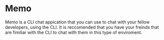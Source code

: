 # Memo 
Memo is a CLI chat appication that you can use to chat with your fellow developers, using the CLI. It is reccomended that you have your freinds that are fimiliar with the CLI to chat with them in this type of enviroment.
